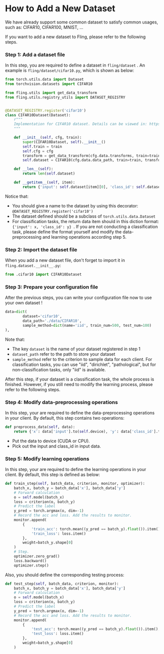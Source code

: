 # How to Add a New Dataset

We have already support some common dataset to satisfy common usages, such as: CIFAR10, CIFAR100, MNIST, ...

If you want to add a new dataset to Fling, please refer to the following steps.

### Step 1: Add a dataset file

In this step, you are required to define a dataset in `fling/dataset` . An example is `fling/dataset/cifar10.py`, which is shown as below:

```python
from torch.utils.data import Dataset
from torchvision.datasets import CIFAR10

from fling.utils import get_data_transform
from fling.utils.registry_utils import DATASET_REGISTRY


@DATASET_REGISTRY.register('cifar10')
class CIFAR10Dataset(Dataset):
    r"""
    Implementation for CIFAR10 dataset. Details can be viewed in: https://www.cs.toronto.edu/~kriz/cifar.html
    """

    def __init__(self, cfg, train):
        super(CIFAR10Dataset, self).__init__()
        self.train = train
        self.cfg = cfg
        transform = get_data_transform(cfg.data.transforms, train=train)
        self.dataset = CIFAR10(cfg.data.data_path, train=train, transform=transform, download=True)

    def __len__(self):
        return len(self.dataset)

    def __getitem__(self, item):
        return {'input': self.dataset[item][0], 'class_id': self.dataset[item][1]}
```

Notice that:

- You should give a name to the dataset by using this decorator: `@DATASET_REGISTRY.register('cifar10')`
- The dataset defined should be a subclass of `torch.utils.data.Dataset`
- For classification tasks, the return data item should in this diction format: `{'input': x, 'class_id': y} `. If you are not conducting a classification task, please define the format yourself and modify the data-preprocessing and learning operations  according step 5.

### Step 2: Import the dataset file

When you add a new dataset file, don't forget to import it in `fling.dataset.__init__.py`:

```python
from .cifar10 import CIFAR10Dataset
```

### Step 3: Prepare your configuration file

After the previous steps, you can write your configuration file now to use your own dataset !

```python
data=dict(
        dataset='cifar10',
        data_path='./data/CIFAR10',
        sample_method=dict(name='iid', train_num=500, test_num=100)
),
```

Note that:

- The key `dataset` is the name of your dataset registered in step 1
- `dataset_path` refer to the path to store your dataset
- `sample_method` refer to the criterion to sample data for each client. For classification tasks, you can use "iid", "dirichlet", "pathological", but for non-classification tasks, only "iid" is available.

After this step, if your dataset is a classification task, the whole process is finished. However, if you still need to modify the learning process, please refer to the following steps.

### Step 4: Modify data-preprocessing operations

In this step, your are required to define the data-preprocessing operations in your client. By default, this step contains two operations:

```python
def preprocess_data(self, data):
    return {'x': data['input'].to(self.device), 'y': data['class_id'].to(self.device)}
```

- Put the data to device (CUDA or CPU).
- Pick out the input and class_id in input data. 

### Step 5: Modify learning operations

In this step, your are required to define the learning operations in your client. By default, this step is defined as below:

```python
def train_step(self, batch_data, criterion, monitor, optimizer):
    batch_x, batch_y = batch_data['x'], batch_data['y']
    # Forward calculation
    o = self.model(batch_x)
    loss = criterion(o, batch_y)
    # Predict the label
    y_pred = torch.argmax(o, dim=-1)
    # Record the acc and loss. Add the results to monitor.
    monitor.append(
        {
            'train_acc': torch.mean((y_pred == batch_y).float()).item(),
            'train_loss': loss.item()
        },
        weight=batch_y.shape[0]
    )
    # Step.
    optimizer.zero_grad()
    loss.backward()
    optimizer.step()
```

Also, you should define the corresponding testing process:

```python
def test_step(self, batch_data, criterion, monitor):
    batch_x, batch_y = batch_data['x'], batch_data['y']
    # Forward calculation
    o = self.model(batch_x)
    loss = criterion(o, batch_y)
    # Predict the label
    y_pred = torch.argmax(o, dim=-1)
    # Record the acc and loss. Add the results to monitor.
    monitor.append(
        {
            'test_acc': torch.mean((y_pred == batch_y).float()).item(),
            'test_loss': loss.item()
        },
        weight=batch_y.shape[0]
    )
```

